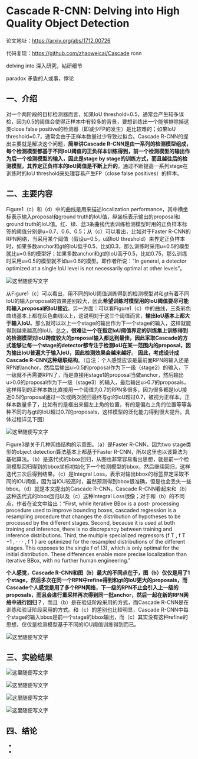 # **Cascade R-CNN: Delving into High Quality Object Detection**

论文地址：https://arxiv.org/abs/1712.00726

代码复现：https://github.com/zhaoweicai/Cascade rcnn



delving into 深入研究，钻研细节

paradox 矛盾的人或事，悖论



## 一、介绍

对一个两阶段的目标检测器而言，如果IoU threshold=0.5，通常会产生较多误检，因为0.5的阈值会使得正样本中有较多的背景，要想训练出一个能够排除掉这类close false positive的检测器（即减少FP的发生）是比较难的；如果IoU threshold=0.7，通常会由于正样本数量过少导致过拟合。Cascade R-CNN的提出主要就是解决这个问题，**简单讲Cascade R-CNN是由一系列的检测模型组成，每个检测模型都基于不同IoU阈值的正负样本训练得到，前一个检测模型的输出作为后一个检测模型的输入，因此是stage by stage的训练方式，而且越往后的检测模型，其界定正负样本的IoU阈值是不断上升的**，通过不断提高一系列stage在训练时的IoU threshold来处理容易产生FP（close false positives）的样本。



## 二、主要内容

Figure1（c）和（d）中的曲线是用来描述localization performance，其中横坐标表示输入proposal和ground truth的IoU值，纵坐标表示输出的proposal和ground truth的IoU值。红、绿、蓝3条曲线代表训练检测模型时用的正负样本标签的阈值分别是u=0.7、0.6、0.5；从（c）可以看出，比如对于Faster R-CNN的RPN网络，当采用某个阈值（假设u=0.5，u即IoU threshold）来界定正负样本时，如果多数anchor和gt的IoU低于0.5，比如0.3，那么训练时采用u=0.5的模型就比u=0.6的模型好；如果多数anchor和gt的IoU高于0.5，比如0.75，那么训练时采用u=0.5的模型就不如u=0.6的模型。即作者所说：“In general, a detector optimized at a single IoU level is not necessarily optimal at other levels”。

![这里随便写文字](https://github.com/clw5180/CV_Paper/blob/master/res/CascadeRCNN/1.png)

从Figure1（c）可以看出，用不同的IoU阈值训练得到的检测模型对和gt有着不同IoU的输入proposal的效果差别较大，因此**希望训练时模型用的IoU阈值要尽可能和输入proposal的IoU接近**。另一方面：可以看Figure1（c）中的曲线，三条彩色曲线基本上都在灰色曲线以上，这说明对于这三个阈值而言，**输出IoU基本上都大于输入IoU**。那么就可以以上一个stage的输出作为下一个stage的输入，这样就能得到越来越高的IoU。总之，**很难让一个在指定IoU阈值界定的训练集上训练得到的检测模型对IoU跨度较大的proposal输入都达到最佳，因此采取Cascade的方式能够让每一个stage的detector都专注于检测IoU在某一范围内的proposal，因为输出IoU普遍大于输入IoU，因此检测效果会越来越好**。 **因此，考虑设计成Cascade R-CNN这种级联结构**。（自注：个人感觉应该是最前面RPN的输入还是RPN的anchor，然后后输出u>0.5的proposal作为下一级（stage2）的输入，下一级就不再需要RPN了，而是直接用stage1的proposal当做anchor，然后输出u>0.6的proposal作为下一级（stage3）的输入，最后输出u>0.7的proposals，这样得到的正样本数比直接用一个阈值为0.7的RPN多很多，因为很多都是IoU接近0.5的proposal通过一次或两次回归最终与gt的IoU超过0.7，被视为正样本。正样本数量多了，比如有的是框出来偏左上角的位置，有的是偏右上角的位置等等各种不同的与gt的IoU超过0.7的proposals，这样模型的泛化能力得到很大提升。具体过程详见下图）

![这里随便写文字](https://github.com/clw5180/CV_Paper/blob/master/res/CascadeRCNN/2.png)



Figure3是关于几种网络结构的示意图。（a）是Faster R-CNN，因为two stage类型的object detection算法基本上都基于Faster R-CNN，所以这里也以该算法为基础算法。（b）是迭代式的bbox回归，从图也非常容易看出思想，就是前一个检测模型回归得到的bbox坐标初始化下一个检测模型的bbox，然后继续回归，这样迭代三次后得到结果。（c）是Integral Loss，表示对输出bbox的标签界定采取不同的IOU阈值，因为当IOU较高时，虽然预测得到bbox很准确，但是也会丢失一些bbox。（d）就是本文提出的Cascade R-CNN。Cascade R-CNN看起来和（b）这种迭代式的bbox回归以及（c）这种Integral Loss很像；对于和（b）的不同点，作者在论文中给出：“First, while iterative BBox is a post-
processing procedure used to improve bounding boxes, cascaded regression is a resampling procedure that changes the distribution of hypotheses to be processed by the different stages. Second, because it is used at both training and inference, there is no discrepancy between training and inference distributions. Third, the multiple specialized regressors {f T , f T −1 , · · · , f 1 } are optimized for the resampled distributions of the different stages. This opposes to the single f of (3), which is only optimal for the initial distribution. These differences enable more precise localization than iterative BBox, with no further human engineering.”

**个人感觉，Cascade R-CNN和图（b）最大的不同点在于，图（b）仅仅是用了1个stage，然后多次在同一个RPN中refine得到和gt的IoU更大的proposals，而Cascade个人感觉是用了多个RPN网络，下一级的RPN不止会引入上一级的proposals，而且会进行重采样再次得到同一批anchor，然后一起在新的RPN网络中进行回归？**，而且（b）是在验证阶段采用的方式，而Cascade R-CNN是在训练和验证阶段采用的方式。和（c）的差别也比较明显，Cascade R-CNN中每个stage的输入bbox是前一个stage的bbox输出，而（c）其实没有这种refine的思想，仅仅是检测模型基于不同的IOU阈值训练得到而已。 

![这里随便写文字](https://github.com/clw5180/CV_Paper/blob/master/res/CascadeRCNN/3.png)



## 三、实验结果

![这里随便写文字](https://github.com/clw5180/CV_Paper/blob/master/res/CascadeRCNN/4.png)



![这里随便写文字](https://github.com/clw5180/CV_Paper/blob/master/res/CascadeRCNN/5.png)



![这里随便写文字](https://github.com/clw5180/CV_Paper/blob/master/res/CascadeRCNN/6.png)



![这里随便写文字](https://github.com/clw5180/CV_Paper/blob/master/res/CascadeRCNN/7.png)



## 四、结论

* 
* 
